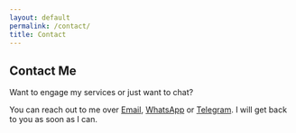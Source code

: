 ```yaml
---
layout: default
permalink: /contact/
title: Contact
---
```


## Contact Me

Want to engage my services or just want to chat?

You can reach out to me over <a href="mailto:{{ site.email | encode_email }}">Email</a>, <a href="https://{{ site.whatsapp | encode_email }}">WhatsApp</a> or <a href="https://{{ site.telegram | encode_email}}">Telegram</a>. I will get back to you as soon as I can.
